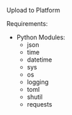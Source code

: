 Upload to Platform


Requirements:

 - Python Modules:
    - json
    - time
    - datetime
    - sys
    - os
    - logging
    - toml
    - shutil
    - requests